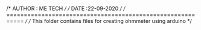 /* AUTHOR : ME TECH */
/* DATE :22-09-2020 */
/* =========================================================== */
/* This folder contains files for creating ohmmeter using arduino */ 
